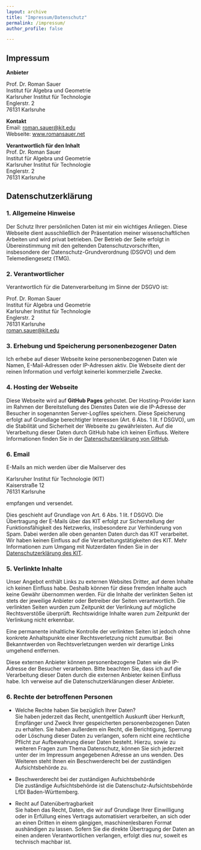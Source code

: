 ```yaml
---
layout: archive
title: "Impressum/Datenschutz"
permalink: /impressum/
author_profile: false

---
```


## Impressum  

**Anbieter**<br>

Prof. Dr. Roman Sauer <br>
Institut für Algebra und Geometrie<br>
Karlsruher Institut für Technologie<br> 
Englerstr. 2<br> 
76131 Karlsruhe<br>

**Kontakt**<br> 
Email: roman.sauer@kit.edu<br>
Webseite: www.romansauer.net<br>

**Verantwortlich für den Inhalt**<br>
Prof. Dr. Roman Sauer <br>
Institut für Algebra und Geometrie<br>
Karlsruher Institut für Technologie <br>
Englerstr. 2 <br>
76131 Karlsruhe<br>

## Datenschutzerklärung

### 1. Allgemeine Hinweise

Der Schutz Ihrer persönlichen Daten ist mir ein wichtiges Anliegen. Diese Webseite dient ausschließlich der Präsentation meiner wissenschaftlichen Arbeiten und wird privat betrieben. Der Betrieb der Seite erfolgt in Übereinstimmung mit den geltenden Datenschutzvorschriften, insbesondere der Datenschutz-Grundverordnung (DSGVO) und dem Telemediengesetz (TMG).

### 2. Verantwortlicher

Verantwortlich für die Datenverarbeitung im Sinne der DSGVO ist:

Prof. Dr. Roman Sauer <br>
Institut für Algebra und Geometrie<br>
Karlsruher Institut für Technologie <br>
Englerstr. 2 <br>
76131 Karlsruhe<br>
roman.sauer@kit.edu<br>

### 3. Erhebung und Speicherung personenbezogener Daten

Ich erhebe auf dieser Webseite keine personenbezogenen Daten wie Namen, E-Mail-Adressen oder IP-Adressen aktiv. Die Webseite dient der reinen Information und verfolgt keinerlei kommerzielle Zwecke.

### 4. Hosting der Webseite

Diese Webseite wird auf **GitHub Pages** gehostet. Der Hosting-Provider kann im Rahmen der Bereitstellung des Dienstes Daten wie die IP-Adresse der Besucher in sogenannten Server-Logfiles speichern. Diese Speicherung erfolgt auf Grundlage berechtigter Interessen (Art. 6 Abs. 1 lit. f DSGVO), um die Stabilität und Sicherheit der Webseite zu gewährleisten. Auf die Verarbeitung dieser Daten durch GitHub habe ich keinen Einfluss. Weitere Informationen finden Sie in der [Datenschutzerklärung von GitHub](https://docs.github.com/en/site-policy/privacy-policies/github-privacy-statement).


### 6. Email 

E-Mails an mich werden über die Mailserver des

Karlsruher Institut für Technologie (KIT)<br>
Kaiserstraße 12<br>
76131 Karlsruhe<br>

empfangen und versendet.<br>

Dies geschieht auf Grundlage von Art. 6 Abs. 1 lit. f DSGVO. Die Übertragung der E-Mails über das KIT erfolgt zur Sicherstellung der Funktionsfähigkeit des Netzwerks, insbesondere zur Verhinderung von Spam. Dabei werden alle oben genanten Daten durch das KIT verarbeitet. Wir haben keinen Einfluss auf die Verarbeitungstätigkeiten des KIT. Mehr Informationen zum Umgang mit Nutzerdaten finden Sie in der [Datenschutzerklärung des KIT]().

### 5. Verlinkte Inhalte

Unser Angebot enthält Links zu externen Websites Dritter, auf deren Inhalte ich keinen Einfluss habe. Deshalb können für diese fremden Inhalte auch keine Gewähr übernommen werden. Für die Inhalte der verlinkten Seiten ist stets der jeweilige Anbieter oder Betreiber der Seiten verantwortlich. Die verlinkten Seiten wurden zum Zeitpunkt der Verlinkung auf mögliche Rechtsverstöße überprüft. Rechtswidrige Inhalte waren zum Zeitpunkt der Verlinkung nicht erkennbar.

Eine permanente inhaltliche Kontrolle der verlinkten Seiten ist jedoch ohne konkrete Anhaltspunkte einer Rechtsverletzung nicht zumutbar. Bei Bekanntwerden von Rechtsverletzungen werden wir derartige Links umgehend entfernen.

Diese externen Anbieter können personenbezogene Daten wie die IP-Adresse der Besucher verarbeiten. Bitte beachten Sie, dass ich auf die Verarbeitung dieser Daten durch die externen Anbieter keinen Einfluss habe. Ich verweise auf die Datenschutzerklärungen dieser Anbieter. 


### 6. Rechte der betroffenen Personen

- Welche Rechte haben Sie bezüglich Ihrer Daten?<br>
Sie haben jederzeit das Recht, unentgeltlich Auskunft über Herkunft, Empfänger und Zweck Ihrer gespeicherten personenbezogenen Daten zu erhalten. Sie haben außerdem ein Recht, die Berichtigung, Sperrung oder Löschung dieser Daten zu verlangen, sofern nicht eine rechtliche Pflicht zur Aufbewahrung dieser Daten besteht. Hierzu, sowie zu weiteren Fragen zum Thema Datenschutz, können Sie sich jederzeit unter der im Impressum angegebenen Adresse an uns wenden. Des Weiteren steht Ihnen ein Beschwerderecht bei der zuständigen Aufsichtsbehörde zu.

- Beschwerderecht bei der zuständigen Aufsichtsbehörde<br>
Die zuständige Aufsichtsbehörde ist die Datenschutz-Aufsichtsbehörde LfDI Baden-Württemberg.

- Recht auf Datenübertragbarkeit<br>
Sie haben das Recht, Daten, die wir auf Grundlage Ihrer Einwilligung oder in Erfüllung eines Vertrags automatisiert verarbeiten, an sich oder an einen Dritten in einem gängigen, maschinenlesbaren Format aushändigen zu lassen. Sofern Sie die direkte Übertragung der Daten an einen anderen Verantwortlichen verlangen, erfolgt dies nur, soweit es technisch machbar ist.